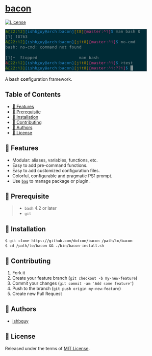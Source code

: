 # [bacon](https://github.com/dotcon/bacon)

[![License][licsvg]][lic]

[licsvg]: https://img.shields.io/badge/license-MIT-green.svg
[lic]: https://github.com/dotcon/bacon/blob/master/LICENSE

![bacon-example](https://github.com/dotcon/bacon/blob/master/screenshots/bacon-example.png)

A **ba**sh  **con**figuration framework.

## Table of Contents

+ [:art: Features](#art-features)
+ [:straight_ruler: Prerequisite](#straight_ruler-prerequisite)
+ [:rocket: Installation](#rocket-installation)
+ [:hibiscus: Contributing](#hibiscus-contributing)
+ [:boy: Authors](#boy-authors)
+ [:scroll: License](#scroll-license)

## :art: Features

+ Modular: aliases, variables, functions, etc.
+ Easy to add pre-command functions.
+ Easy to add customized configuration files.
+ Colorful, configurable and pragmatic PS1 prompt.
+ Use [`bag`](https://github.com/ishbguy/bag) to manage package or plugin.

## :straight_ruler: Prerequisite

> + `bash` 4.2 or later
> + `git`

## :rocket: Installation

```
$ git clone https://github.com/dotcon/bacon /path/to/bacon
$ cd /path/to/bacon && ./bin/bacon-install.sh
```

## :hibiscus: Contributing

1. Fork it
2. Create your feature branch (`git checkout -b my-new-feature`)
3. Commit your changes (`git commit -am 'Add some feature'`)
4. Push to the branch (`git push origin my-new-feature`)
5. Create new Pull Request

## :boy: Authors

+ [ishbguy](https://github.com/ishbguy)

## :scroll: License

Released under the terms of [MIT License](https://opensource.org/licenses/MIT).
